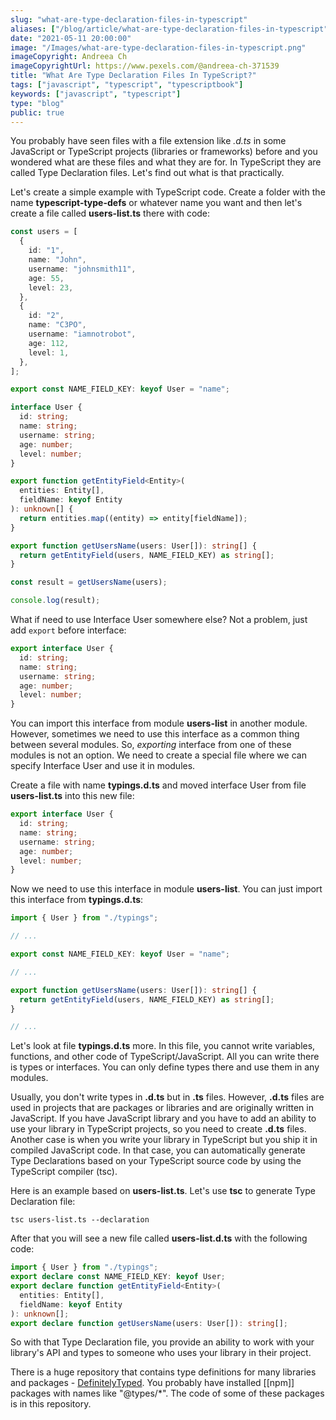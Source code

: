```yaml
---
slug: "what-are-type-declaration-files-in-typescript"
aliases: ["/blog/article/what-are-type-declaration-files-in-typescript"]
date: "2021-05-11 20:00:00"
image: "/Images/what-are-type-declaration-files-in-typescript.png"
imageCopyright: Andreea Ch
imageCopyrightUrl: https://www.pexels.com/@andreea-ch-371539
title: "What Are Type Declaration Files In TypeScript?"
tags: ["javascript", "typescript", "typescriptbook"]
keywords: ["javascript", "typescript"]
type: "blog"
public: true
---
```



You probably have seen files with a file extension like _.d.ts_ in some JavaScript or TypeScript projects (libraries or frameworks) before and you wondered what are these files and what they are for. In TypeScript they are called Type Declaration files. Let's find out what is that practically.


Let's create a simple example with TypeScript code. Create a folder with the name **typescript-type-defs** or whatever name you want and then let's create a file called **users-list.ts** there with code:

```ts
const users = [
  {
    id: "1",
    name: "John",
    username: "johnsmith11",
    age: 55,
    level: 23,
  },
  {
    id: "2",
    name: "C3PO",
    username: "iamnotrobot",
    age: 112,
    level: 1,
  },
];

export const NAME_FIELD_KEY: keyof User = "name";

interface User {
  id: string;
  name: string;
  username: string;
  age: number;
  level: number;
}

export function getEntityField<Entity>(
  entities: Entity[],
  fieldName: keyof Entity
): unknown[] {
  return entities.map((entity) => entity[fieldName]);
}

export function getUsersName(users: User[]): string[] {
  return getEntityField(users, NAME_FIELD_KEY) as string[];
}

const result = getUsersName(users);

console.log(result);
```

What if need to use Interface User somewhere else? Not a problem, just add `export` before interface:

```ts
export interface User {
  id: string;
  name: string;
  username: string;
  age: number;
  level: number;
}
```

You can import this interface from module **users-list** in another module. However, sometimes we need to use this interface as a common thing between several modules. So, _exporting_ interface from one of these modules is not an option. We need to create a special file where we can specify Interface User and use it in modules.


Create a file with name **typings.d.ts** and moved interface User from file **users-list.ts** into this new file:

```ts
export interface User {
  id: string;
  name: string;
  username: string;
  age: number;
  level: number;
}
```

Now we need to use this interface in module **users-list**. You can just import this interface from **typings.d.ts**:

```ts
import { User } from "./typings";

// ...

export const NAME_FIELD_KEY: keyof User = "name";

// ...

export function getUsersName(users: User[]): string[] {
  return getEntityField(users, NAME_FIELD_KEY) as string[];
}

// ...
```

Let's look at file **typings.d.ts** more. In this file, you cannot write variables, functions, and other code of TypeScript/JavaScript. All you can write there is types or interfaces. You can only define types there and use them in any modules.

Usually, you don't write types in **.d.ts** but in **.ts** files. However, **.d.ts** files are used in projects that are packages or libraries and are originally written in JavaScript. If you have JavaScript library and you have to add an ability to use your library in TypeScript projects, so you need to create **.d.ts** files. Another case is when you write your library in TypeScript but you ship it in compiled JavaScript code. In that case, you can automatically generate Type Declarations based on your TypeScript source code by using the TypeScript compiler (tsc).

Here is an example based on **users-list.ts**. Let's use **tsc** to generate Type Declaration file:

```
tsc users-list.ts --declaration
```

After that you will see a new file called **users-list.d.ts** with the following code:

```ts
import { User } from "./typings";
export declare const NAME_FIELD_KEY: keyof User;
export declare function getEntityField<Entity>(
  entities: Entity[],
  fieldName: keyof Entity
): unknown[];
export declare function getUsersName(users: User[]): string[];
```

So with that Type Declaration file, you provide an ability to work with your library's API and types to someone who uses your library in their project.

There is a huge repository that contains type definitions for many libraries and packages - [DefinitelyTyped](https://github.com/DefinitelyTyped/DefinitelyTyped). You probably have installed [[npm]] packages with names like "@types/\*". The code of some of these packages is in this repository.
